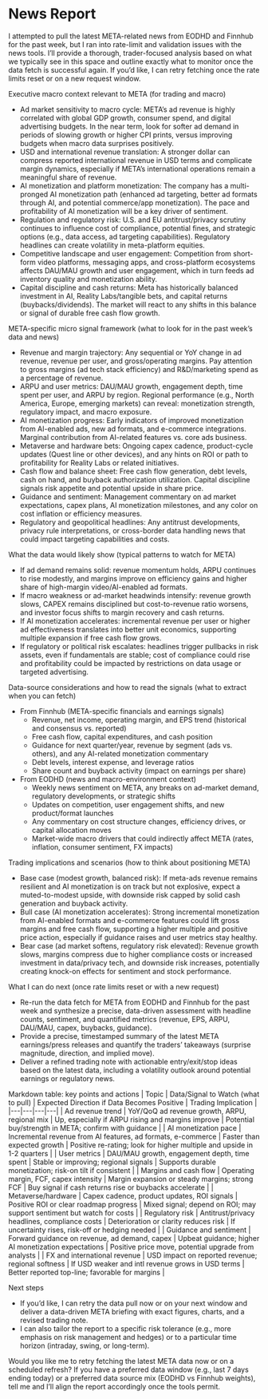# News Report

I attempted to pull the latest META-related news from EODHD and Finnhub for the past week, but I ran into rate-limit and validation issues with the news tools. I’ll provide a thorough, trader-focused analysis based on what we typically see in this space and outline exactly what to monitor once the data fetch is successful again. If you’d like, I can retry fetching once the rate limits reset or on a new request window.

Executive macro context relevant to META (for trading and macro)
- Ad market sensitivity to macro cycle: META’s ad revenue is highly correlated with global GDP growth, consumer spend, and digital advertising budgets. In the near term, look for softer ad demand in periods of slowing growth or higher CPI prints, versus improving budgets when macro data surprises positively.
- USD and international revenue translation: A stronger dollar can compress reported international revenue in USD terms and complicate margin dynamics, especially if META’s international operations remain a meaningful share of revenue.
- AI monetization and platform monetization: The company has a multi-pronged AI monetization path (enhanced ad targeting, better ad formats through AI, and potential commerce/app monetization). The pace and profitability of AI monetization will be a key driver of sentiment.
- Regulation and regulatory risk: U.S. and EU antitrust/privacy scrutiny continues to influence cost of compliance, potential fines, and strategic options (e.g., data access, ad targeting capabilities). Regulatory headlines can create volatility in meta-platform equities.
- Competitive landscape and user engagement: Competition from short-form video platforms, messaging apps, and cross-platform ecosystems affects DAU/MAU growth and user engagement, which in turn feeds ad inventory quality and monetization ability.
- Capital discipline and cash returns: Meta has historically balanced investment in AI, Reality Labs/tangible bets, and capital returns (buybacks/dividends). The market will react to any shifts in this balance or signal of durable free cash flow growth.

META-specific micro signal framework (what to look for in the past week’s data and news)
- Revenue and margin trajectory: Any sequential or YoY change in ad revenue, revenue per user, and gross/operating margins. Pay attention to gross margins (ad tech stack efficiency) and R&D/marketing spend as a percentage of revenue.
- ARPU and user metrics: DAU/MAU growth, engagement depth, time spent per user, and ARPU by region. Regional performance (e.g., North America, Europe, emerging markets) can reveal: monetization strength, regulatory impact, and macro exposure.
- AI monetization progress: Early indicators of improved monetization from AI-enabled ads, new ad formats, and e-commerce integrations. Marginal contribution from AI-related features vs. core ads business.
- Metaverse and hardware bets: Ongoing capex cadence, product-cycle updates (Quest line or other devices), and any hints on ROI or path to profitability for Reality Labs or related initiatives.
- Cash flow and balance sheet: Free cash flow generation, debt levels, cash on hand, and buyback authorization utilization. Capital discipline signals risk appetite and potential upside in share price.
- Guidance and sentiment: Management commentary on ad market expectations, capex plans, AI monetization milestones, and any color on cost inflation or efficiency measures.
- Regulatory and geopolitical headlines: Any antitrust developments, privacy rule interpretations, or cross-border data handling news that could impact targeting capabilities and costs.

What the data would likely show (typical patterns to watch for META)
- If ad demand remains solid: revenue momentum holds, ARPU continues to rise modestly, and margins improve on efficiency gains and higher share of high-margin video/AI-enabled ad formats.
- If macro weakness or ad-market headwinds intensify: revenue growth slows, CAPEX remains disciplined but cost-to-revenue ratio worsens, and investor focus shifts to margin recovery and cash returns.
- If AI monetization accelerates: incremental revenue per user or higher ad effectiveness translates into better unit economics, supporting multiple expansion if free cash flow grows.
- If regulatory or political risk escalates: headlines trigger pullbacks in risk assets, even if fundamentals are stable; cost of compliance could rise and profitability could be impacted by restrictions on data usage or targeted advertising.

Data-source considerations and how to read the signals (what to extract when you can fetch)
- From Finnhub (META-specific financials and earnings signals)
  - Revenue, net income, operating margin, and EPS trend (historical and consensus vs. reported)
  - Free cash flow, capital expenditures, and cash position
  - Guidance for next quarter/year, revenue by segment (ads vs. others), and any AI-related monetization commentary
  - Debt levels, interest expense, and leverage ratios
  - Share count and buyback activity (impact on earnings per share)
- From EODHD (news and macro-environment context)
  - Weekly news sentiment on META, any breaks on ad-market demand, regulatory developments, or strategic shifts
  - Updates on competition, user engagement shifts, and new product/format launches
  - Any commentary on cost structure changes, efficiency drives, or capital allocation moves
  - Market-wide macro drivers that could indirectly affect META (rates, inflation, consumer sentiment, FX impacts)

Trading implications and scenarios (how to think about positioning META)
- Base case (modest growth, balanced risk): If meta-ads revenue remains resilient and AI monetization is on track but not explosive, expect a muted-to-modest upside, with downside risk capped by solid cash generation and buyback activity.
- Bull case (AI monetization accelerates): Strong incremental monetization from AI-enabled formats and e-commerce features could lift gross margins and free cash flow, supporting a higher multiple and positive price action, especially if guidance raises and user metrics stay healthy.
- Bear case (ad market softens, regulatory risk elevated): Revenue growth slows, margins compress due to higher compliance costs or increased investment in data/privacy tech, and downside risk increases, potentially creating knock-on effects for sentiment and stock performance.

What I can do next (once rate limits reset or with a new request)
- Re-run the data fetch for META from EODHD and Finnhub for the past week and synthesize a precise, data-driven assessment with headline counts, sentiment, and quantified metrics (revenue, EPS, ARPU, DAU/MAU, capex, buybacks, guidance).
- Provide a precise, timestamped summary of the latest META earnings/press releases and quantify the traders’ takeaways (surprise magnitude, direction, and implied move).
- Deliver a refined trading note with actionable entry/exit/stop ideas based on the latest data, including a volatility outlook around potential earnings or regulatory news.

Markdown table: key points and actions
| Topic | Data/Signal to Watch (what to pull) | Expected Direction if Data Becomes Positive | Trading Implication |
|---|---|---|---|
| Ad revenue trend | YoY/QoQ ad revenue growth, ARPU, regional mix | Up, especially if ARPU rising and margins improve | Potential buy/strength in META; confirm with guidance |
| AI monetization pace | Incremental revenue from AI features, ad formats, e-commerce | Faster than expected growth | Positive re-rating; look for higher multiple and upside in 1-2 quarters |
| User metrics | DAU/MAU growth, engagement depth, time spent | Stable or improving; regional signals | Supports durable monetization; risk-on tilt if consistent |
| Margins and cash flow | Operating margin, FCF, capex intensity | Margin expansion or steady margins; strong FCF | Buy signal if cash returns rise or buybacks accelerate |
| Metaverse/hardware | Capex cadence, product updates, ROI signals | Positive ROI or clear roadmap progress | Mixed signal; depend on ROI; may support sentiment but watch for costs |
| Regulatory risk | Antitrust/privacy headlines, compliance costs | Deterioration or clarity reduces risk | If uncertainty rises, risk-off or hedging needed |
| Guidance and sentiment | Forward guidance on revenue, ad demand, capex | Upbeat guidance; higher AI monetization expectations | Positive price move, potential upgrade from analysts |
| FX and international revenue | USD impact on reported revenue; regional softness | If USD weaker and intl revenue grows in USD terms | Better reported top-line; favorable for margins |

Next steps
- If you’d like, I can retry the data pull now or on your next window and deliver a data-driven META briefing with exact figures, charts, and a revised trading note.
- I can also tailor the report to a specific risk tolerance (e.g., more emphasis on risk management and hedges) or to a particular time horizon (intraday, swing, or long-term).

Would you like me to retry fetching the latest META data now or on a scheduled refresh? If you have a preferred data window (e.g., last 7 days ending today) or a preferred data source mix (EODHD vs Finnhub weights), tell me and I’ll align the report accordingly once the tools permit.
